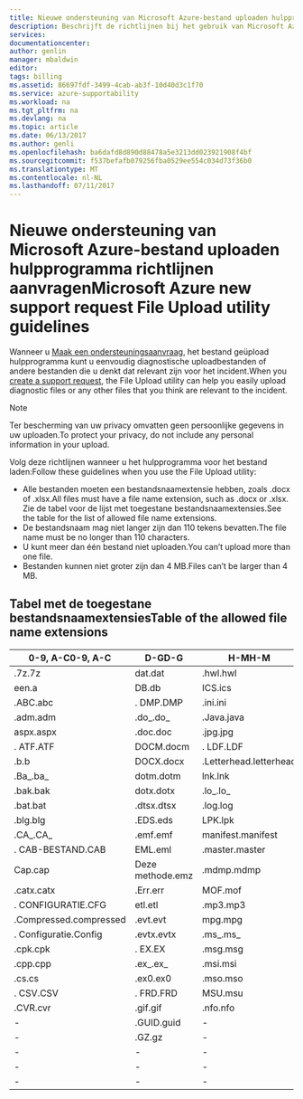 ```yaml
---
title: Nieuwe ondersteuning van Microsoft Azure-bestand uploaden hulpprogramma richtlijnen aanvragen | Microsoft Docs
description: Beschrijft de richtlijnen bij het gebruik van Microsoft Azure nieuw ondersteuningsverzoek hulpprogramma-bestand uploaden
services: 
documentationcenter: 
author: genlin
manager: mbaldwin
editor: 
tags: billing
ms.assetid: 86697fdf-3499-4cab-ab3f-10d40d3c1f70
ms.service: azure-supportability
ms.workload: na
ms.tgt_pltfrm: na
ms.devlang: na
ms.topic: article
ms.date: 06/13/2017
ms.author: genli
ms.openlocfilehash: ba6dafd8d890d88478a5e3213dd023921908f4bf
ms.sourcegitcommit: f537befafb079256fba0529ee554c034d73f36b0
ms.translationtype: MT
ms.contentlocale: nl-NL
ms.lasthandoff: 07/11/2017
---
```

# <a name="microsoft-azure-new-support-request-file-upload-utility-guidelines"></a><span data-ttu-id="5ae0a-103">Nieuwe ondersteuning van Microsoft Azure-bestand uploaden hulpprogramma richtlijnen aanvragen</span><span class="sxs-lookup"><span data-stu-id="5ae0a-103">Microsoft Azure new support request File Upload utility guidelines</span></span>
<span data-ttu-id="5ae0a-104">Wanneer u [Maak een ondersteuningsaanvraag](https://portal.azure.com/#create/Microsoft.Support), het bestand geüpload hulpprogramma kunt u eenvoudig diagnostische uploadbestanden of andere bestanden die u denkt dat relevant zijn voor het incident.</span><span class="sxs-lookup"><span data-stu-id="5ae0a-104">When you [create a support request](https://portal.azure.com/#create/Microsoft.Support), the File Upload utility can help you easily upload diagnostic files or any other files that you think are relevant to the incident.</span></span>  

> [!NOTE]
> <span data-ttu-id="5ae0a-105">Ter bescherming van uw privacy omvatten geen persoonlijke gegevens in uw uploaden.</span><span class="sxs-lookup"><span data-stu-id="5ae0a-105">To protect your privacy, do not include any personal information in your upload.</span></span>
>
>

<span data-ttu-id="5ae0a-106">Volg deze richtlijnen wanneer u het hulpprogramma voor het bestand laden:</span><span class="sxs-lookup"><span data-stu-id="5ae0a-106">Follow these guidelines when you use the File Upload utility:</span></span>

* <span data-ttu-id="5ae0a-107">Alle bestanden moeten een bestandsnaamextensie hebben, zoals .docx of .xlsx.</span><span class="sxs-lookup"><span data-stu-id="5ae0a-107">All files must have a file name extension, such as .docx or .xlsx.</span></span> <span data-ttu-id="5ae0a-108">Zie de tabel voor de lijst met toegestane bestandsnaamextensies.</span><span class="sxs-lookup"><span data-stu-id="5ae0a-108">See the table for the list of allowed file name extensions.</span></span>
* <span data-ttu-id="5ae0a-109">De bestandsnaam mag niet langer zijn dan 110 tekens bevatten.</span><span class="sxs-lookup"><span data-stu-id="5ae0a-109">The file name must be no longer than 110 characters.</span></span>
* <span data-ttu-id="5ae0a-110">U kunt meer dan één bestand niet uploaden.</span><span class="sxs-lookup"><span data-stu-id="5ae0a-110">You can’t upload more than one file.</span></span>
* <span data-ttu-id="5ae0a-111">Bestanden kunnen niet groter zijn dan 4 MB.</span><span class="sxs-lookup"><span data-stu-id="5ae0a-111">Files can’t be larger than 4 MB.</span></span>

## <a name="table-of-the-allowed-file-name-extensions"></a><span data-ttu-id="5ae0a-112">Tabel met de toegestane bestandsnaamextensies</span><span class="sxs-lookup"><span data-stu-id="5ae0a-112">Table of the allowed file name extensions</span></span>
| <span data-ttu-id="5ae0a-113">0-9, A-C</span><span class="sxs-lookup"><span data-stu-id="5ae0a-113">0-9, A-C</span></span>    | <span data-ttu-id="5ae0a-114">D-G</span><span class="sxs-lookup"><span data-stu-id="5ae0a-114">D-G</span></span>   | <span data-ttu-id="5ae0a-115">H-M</span><span class="sxs-lookup"><span data-stu-id="5ae0a-115">H-M</span></span>         | <span data-ttu-id="5ae0a-116">N-P</span><span class="sxs-lookup"><span data-stu-id="5ae0a-116">N-P</span></span>   | <span data-ttu-id="5ae0a-117">R-T</span><span class="sxs-lookup"><span data-stu-id="5ae0a-117">R-T</span></span>      | <span data-ttu-id="5ae0a-118">U-W</span><span class="sxs-lookup"><span data-stu-id="5ae0a-118">U-W</span></span>        | <span data-ttu-id="5ae0a-119">X-Z</span><span class="sxs-lookup"><span data-stu-id="5ae0a-119">X-Z</span></span>     |
|-------------|-------|-------------|-------|----------|------------|---------|
| <span data-ttu-id="5ae0a-120">.7z</span><span class="sxs-lookup"><span data-stu-id="5ae0a-120">.7z</span></span>         | <span data-ttu-id="5ae0a-121">dat</span><span class="sxs-lookup"><span data-stu-id="5ae0a-121">.dat</span></span>  | <span data-ttu-id="5ae0a-122">.hwl</span><span class="sxs-lookup"><span data-stu-id="5ae0a-122">.hwl</span></span>        | <span data-ttu-id="5ae0a-123">.odx</span><span class="sxs-lookup"><span data-stu-id="5ae0a-123">.odx</span></span>  | <span data-ttu-id="5ae0a-124">smokkelen</span><span class="sxs-lookup"><span data-stu-id="5ae0a-124">.rar</span></span>     | <span data-ttu-id="5ae0a-125">.tdb</span><span class="sxs-lookup"><span data-stu-id="5ae0a-125">.tdb</span></span>       | <span data-ttu-id="5ae0a-126">.xlam</span><span class="sxs-lookup"><span data-stu-id="5ae0a-126">.xlam</span></span>   |
| <span data-ttu-id="5ae0a-127">een</span><span class="sxs-lookup"><span data-stu-id="5ae0a-127">.a</span></span>          | <span data-ttu-id="5ae0a-128">DB</span><span class="sxs-lookup"><span data-stu-id="5ae0a-128">.db</span></span>   | <span data-ttu-id="5ae0a-129">ICS</span><span class="sxs-lookup"><span data-stu-id="5ae0a-129">.ics</span></span>        | <span data-ttu-id="5ae0a-130">.oft</span><span class="sxs-lookup"><span data-stu-id="5ae0a-130">.oft</span></span>  | <span data-ttu-id="5ae0a-131">.RDL</span><span class="sxs-lookup"><span data-stu-id="5ae0a-131">.rdl</span></span>     | <span data-ttu-id="5ae0a-132">.tdf</span><span class="sxs-lookup"><span data-stu-id="5ae0a-132">.tdf</span></span>       | <span data-ttu-id="5ae0a-133">.xlr</span><span class="sxs-lookup"><span data-stu-id="5ae0a-133">.xlr</span></span>    |
| <span data-ttu-id="5ae0a-134">.ABC</span><span class="sxs-lookup"><span data-stu-id="5ae0a-134">.abc</span></span>        | <span data-ttu-id="5ae0a-135">. DMP</span><span class="sxs-lookup"><span data-stu-id="5ae0a-135">.DMP</span></span>  | <span data-ttu-id="5ae0a-136">.ini</span><span class="sxs-lookup"><span data-stu-id="5ae0a-136">.ini</span></span>        | <span data-ttu-id="5ae0a-137">.oud</span><span class="sxs-lookup"><span data-stu-id="5ae0a-137">.old</span></span>  | <span data-ttu-id="5ae0a-138">.RDLC</span><span class="sxs-lookup"><span data-stu-id="5ae0a-138">.rdlc</span></span>    | <span data-ttu-id="5ae0a-139">.Text</span><span class="sxs-lookup"><span data-stu-id="5ae0a-139">.text</span></span>      | <span data-ttu-id="5ae0a-140">.xls</span><span class="sxs-lookup"><span data-stu-id="5ae0a-140">.xls</span></span>    |
| <span data-ttu-id="5ae0a-141">.adm</span><span class="sxs-lookup"><span data-stu-id="5ae0a-141">.adm</span></span>        | <span data-ttu-id="5ae0a-142">.do_</span><span class="sxs-lookup"><span data-stu-id="5ae0a-142">.do_</span></span>  | <span data-ttu-id="5ae0a-143">.Java</span><span class="sxs-lookup"><span data-stu-id="5ae0a-143">.java</span></span>       | <span data-ttu-id="5ae0a-144">One</span><span class="sxs-lookup"><span data-stu-id="5ae0a-144">.one</span></span>  | <span data-ttu-id="5ae0a-145">.re_</span><span class="sxs-lookup"><span data-stu-id="5ae0a-145">.re_</span></span>     | <span data-ttu-id="5ae0a-146">.thmx</span><span class="sxs-lookup"><span data-stu-id="5ae0a-146">.thmx</span></span>      | <span data-ttu-id="5ae0a-147">.xlsb</span><span class="sxs-lookup"><span data-stu-id="5ae0a-147">.xlsb</span></span>   |
| <span data-ttu-id="5ae0a-148">aspx</span><span class="sxs-lookup"><span data-stu-id="5ae0a-148">.aspx</span></span>       | <span data-ttu-id="5ae0a-149">.doc</span><span class="sxs-lookup"><span data-stu-id="5ae0a-149">.doc</span></span>  | <span data-ttu-id="5ae0a-150">.jpg</span><span class="sxs-lookup"><span data-stu-id="5ae0a-150">.jpg</span></span>        | <span data-ttu-id="5ae0a-151">OSD</span><span class="sxs-lookup"><span data-stu-id="5ae0a-151">.osd</span></span>  | <span data-ttu-id="5ae0a-152">REG</span><span class="sxs-lookup"><span data-stu-id="5ae0a-152">.reg</span></span>     | <span data-ttu-id="5ae0a-153">.TIF</span><span class="sxs-lookup"><span data-stu-id="5ae0a-153">.tif</span></span>       | <span data-ttu-id="5ae0a-154">xlsm</span><span class="sxs-lookup"><span data-stu-id="5ae0a-154">.xlsm</span></span>   |
| <span data-ttu-id="5ae0a-155">. ATF</span><span class="sxs-lookup"><span data-stu-id="5ae0a-155">.ATF</span></span>        | <span data-ttu-id="5ae0a-156">DOCM</span><span class="sxs-lookup"><span data-stu-id="5ae0a-156">.docm</span></span> | <span data-ttu-id="5ae0a-157">. LDF</span><span class="sxs-lookup"><span data-stu-id="5ae0a-157">.LDF</span></span>        | <span data-ttu-id="5ae0a-158">. OUT</span><span class="sxs-lookup"><span data-stu-id="5ae0a-158">.OUT</span></span>  | <span data-ttu-id="5ae0a-159">.Verwijder</span><span class="sxs-lookup"><span data-stu-id="5ae0a-159">.remove</span></span>  | <span data-ttu-id="5ae0a-160">.trc</span><span class="sxs-lookup"><span data-stu-id="5ae0a-160">.trc</span></span>       | <span data-ttu-id="5ae0a-161">.xlsx</span><span class="sxs-lookup"><span data-stu-id="5ae0a-161">.xlsx</span></span>   |
| <span data-ttu-id="5ae0a-162">.b</span><span class="sxs-lookup"><span data-stu-id="5ae0a-162">.b</span></span>          | <span data-ttu-id="5ae0a-163">DOCX</span><span class="sxs-lookup"><span data-stu-id="5ae0a-163">.docx</span></span> | <span data-ttu-id="5ae0a-164">.Letterhead</span><span class="sxs-lookup"><span data-stu-id="5ae0a-164">.letterhead</span></span> | <span data-ttu-id="5ae0a-165">.P1</span><span class="sxs-lookup"><span data-stu-id="5ae0a-165">.p1</span></span>   | <span data-ttu-id="5ae0a-166">.ren</span><span class="sxs-lookup"><span data-stu-id="5ae0a-166">.ren</span></span>     | <span data-ttu-id="5ae0a-167">. TTD</span><span class="sxs-lookup"><span data-stu-id="5ae0a-167">.TTD</span></span>       | <span data-ttu-id="5ae0a-168">.xlt</span><span class="sxs-lookup"><span data-stu-id="5ae0a-168">.xlt</span></span>    |
| <span data-ttu-id="5ae0a-169">.Ba_</span><span class="sxs-lookup"><span data-stu-id="5ae0a-169">.ba_</span></span>        | <span data-ttu-id="5ae0a-170">dotm</span><span class="sxs-lookup"><span data-stu-id="5ae0a-170">.dotm</span></span> | <span data-ttu-id="5ae0a-171">lnk</span><span class="sxs-lookup"><span data-stu-id="5ae0a-171">.lnk</span></span>        | <span data-ttu-id="5ae0a-172">.pcap</span><span class="sxs-lookup"><span data-stu-id="5ae0a-172">.pcap</span></span> | <span data-ttu-id="5ae0a-173">.Rename</span><span class="sxs-lookup"><span data-stu-id="5ae0a-173">.rename</span></span>  | <span data-ttu-id="5ae0a-174">.tx_</span><span class="sxs-lookup"><span data-stu-id="5ae0a-174">.tx_</span></span>       | <span data-ttu-id="5ae0a-175">werkmap</span><span class="sxs-lookup"><span data-stu-id="5ae0a-175">.xltx</span></span>   |
| <span data-ttu-id="5ae0a-176">.bak</span><span class="sxs-lookup"><span data-stu-id="5ae0a-176">.bak</span></span>        | <span data-ttu-id="5ae0a-177">dotx</span><span class="sxs-lookup"><span data-stu-id="5ae0a-177">.dotx</span></span> | <span data-ttu-id="5ae0a-178">.lo_</span><span class="sxs-lookup"><span data-stu-id="5ae0a-178">.lo_</span></span>        | <span data-ttu-id="5ae0a-179">.pdb</span><span class="sxs-lookup"><span data-stu-id="5ae0a-179">.pdb</span></span>  | <span data-ttu-id="5ae0a-180">.RFT</span><span class="sxs-lookup"><span data-stu-id="5ae0a-180">.rft</span></span>     | <span data-ttu-id="5ae0a-181">.txt</span><span class="sxs-lookup"><span data-stu-id="5ae0a-181">.txt</span></span>       | <span data-ttu-id="5ae0a-182">.XML</span><span class="sxs-lookup"><span data-stu-id="5ae0a-182">.xml</span></span>    |
| <span data-ttu-id="5ae0a-183">.bat</span><span class="sxs-lookup"><span data-stu-id="5ae0a-183">.bat</span></span>        | <span data-ttu-id="5ae0a-184">.dtsx</span><span class="sxs-lookup"><span data-stu-id="5ae0a-184">.dtsx</span></span> | <span data-ttu-id="5ae0a-185">.log</span><span class="sxs-lookup"><span data-stu-id="5ae0a-185">.log</span></span>        | <span data-ttu-id="5ae0a-186">PDF</span><span class="sxs-lookup"><span data-stu-id="5ae0a-186">.pdf</span></span>  | <span data-ttu-id="5ae0a-187">.rpt</span><span class="sxs-lookup"><span data-stu-id="5ae0a-187">.rpt</span></span>     | <span data-ttu-id="5ae0a-188">.uccapilog</span><span class="sxs-lookup"><span data-stu-id="5ae0a-188">.uccapilog</span></span> | <span data-ttu-id="5ae0a-189">.XMLA</span><span class="sxs-lookup"><span data-stu-id="5ae0a-189">.xmla</span></span>   |
| <span data-ttu-id="5ae0a-190">.blg</span><span class="sxs-lookup"><span data-stu-id="5ae0a-190">.blg</span></span>        | <span data-ttu-id="5ae0a-191">.EDS</span><span class="sxs-lookup"><span data-stu-id="5ae0a-191">.eds</span></span>  | <span data-ttu-id="5ae0a-192">LPK</span><span class="sxs-lookup"><span data-stu-id="5ae0a-192">.lpk</span></span>        | <span data-ttu-id="5ae0a-193">.piz</span><span class="sxs-lookup"><span data-stu-id="5ae0a-193">.piz</span></span>  | <span data-ttu-id="5ae0a-194">.RTE</span><span class="sxs-lookup"><span data-stu-id="5ae0a-194">.rte</span></span>     | <span data-ttu-id="5ae0a-195">.uccplog</span><span class="sxs-lookup"><span data-stu-id="5ae0a-195">.uccplog</span></span>   | <span data-ttu-id="5ae0a-196">XPS</span><span class="sxs-lookup"><span data-stu-id="5ae0a-196">.xps</span></span>    |
| <span data-ttu-id="5ae0a-197">.CA_</span><span class="sxs-lookup"><span data-stu-id="5ae0a-197">.CA_</span></span>        | <span data-ttu-id="5ae0a-198">.emf</span><span class="sxs-lookup"><span data-stu-id="5ae0a-198">.emf</span></span>  | <span data-ttu-id="5ae0a-199">manifest</span><span class="sxs-lookup"><span data-stu-id="5ae0a-199">.manifest</span></span>   | <span data-ttu-id="5ae0a-200">.pmls</span><span class="sxs-lookup"><span data-stu-id="5ae0a-200">.pmls</span></span> | <span data-ttu-id="5ae0a-201">RTF</span><span class="sxs-lookup"><span data-stu-id="5ae0a-201">.rtf</span></span>     | <span data-ttu-id="5ae0a-202">gegevensverbindingsbestand</span><span class="sxs-lookup"><span data-stu-id="5ae0a-202">.udcx</span></span>      | <span data-ttu-id="5ae0a-203">.xsd</span><span class="sxs-lookup"><span data-stu-id="5ae0a-203">.xsd</span></span>    |
| <span data-ttu-id="5ae0a-204">. CAB-BESTAND</span><span class="sxs-lookup"><span data-stu-id="5ae0a-204">.CAB</span></span>        | <span data-ttu-id="5ae0a-205">EML</span><span class="sxs-lookup"><span data-stu-id="5ae0a-205">.eml</span></span>  | <span data-ttu-id="5ae0a-206">.master</span><span class="sxs-lookup"><span data-stu-id="5ae0a-206">.master</span></span>     | <span data-ttu-id="5ae0a-207">PNG</span><span class="sxs-lookup"><span data-stu-id="5ae0a-207">.png</span></span>  | <span data-ttu-id="5ae0a-208">.Run</span><span class="sxs-lookup"><span data-stu-id="5ae0a-208">.run</span></span>     | <span data-ttu-id="5ae0a-209">.vb_</span><span class="sxs-lookup"><span data-stu-id="5ae0a-209">.vb_</span></span>       | <span data-ttu-id="5ae0a-210">XSN</span><span class="sxs-lookup"><span data-stu-id="5ae0a-210">.xsn</span></span>    |
| <span data-ttu-id="5ae0a-211">Cap</span><span class="sxs-lookup"><span data-stu-id="5ae0a-211">.cap</span></span>        | <span data-ttu-id="5ae0a-212">Deze methode</span><span class="sxs-lookup"><span data-stu-id="5ae0a-212">.emz</span></span>  | <span data-ttu-id="5ae0a-213">.mdmp</span><span class="sxs-lookup"><span data-stu-id="5ae0a-213">.mdmp</span></span>       | <span data-ttu-id="5ae0a-214">potx</span><span class="sxs-lookup"><span data-stu-id="5ae0a-214">.potx</span></span> | <span data-ttu-id="5ae0a-215">.saz</span><span class="sxs-lookup"><span data-stu-id="5ae0a-215">.saz</span></span>     | <span data-ttu-id="5ae0a-216">.vbs_</span><span class="sxs-lookup"><span data-stu-id="5ae0a-216">.vbs_</span></span>      | <span data-ttu-id="5ae0a-217">.xxx</span><span class="sxs-lookup"><span data-stu-id="5ae0a-217">.xxx</span></span>    |
| <span data-ttu-id="5ae0a-218">.catx</span><span class="sxs-lookup"><span data-stu-id="5ae0a-218">.catx</span></span>       | <span data-ttu-id="5ae0a-219">.Err</span><span class="sxs-lookup"><span data-stu-id="5ae0a-219">.err</span></span>  | <span data-ttu-id="5ae0a-220">MOF</span><span class="sxs-lookup"><span data-stu-id="5ae0a-220">.mof</span></span>        | <span data-ttu-id="5ae0a-221">ppt</span><span class="sxs-lookup"><span data-stu-id="5ae0a-221">.ppt</span></span>  | <span data-ttu-id="5ae0a-222">.SQL</span><span class="sxs-lookup"><span data-stu-id="5ae0a-222">.sql</span></span>     | <span data-ttu-id="5ae0a-223">VCF</span><span class="sxs-lookup"><span data-stu-id="5ae0a-223">.vcf</span></span>       | <span data-ttu-id="5ae0a-224">.z_</span><span class="sxs-lookup"><span data-stu-id="5ae0a-224">.z_</span></span>     |
| <span data-ttu-id="5ae0a-225">. CONFIGURATIE</span><span class="sxs-lookup"><span data-stu-id="5ae0a-225">.CFG</span></span>        | <span data-ttu-id="5ae0a-226">etl</span><span class="sxs-lookup"><span data-stu-id="5ae0a-226">.etl</span></span>  | <span data-ttu-id="5ae0a-227">.mp3</span><span class="sxs-lookup"><span data-stu-id="5ae0a-227">.mp3</span></span>        | <span data-ttu-id="5ae0a-228">pptm</span><span class="sxs-lookup"><span data-stu-id="5ae0a-228">.pptm</span></span> | <span data-ttu-id="5ae0a-229">.sqlplan</span><span class="sxs-lookup"><span data-stu-id="5ae0a-229">.sqlplan</span></span> | <span data-ttu-id="5ae0a-230">.vsd</span><span class="sxs-lookup"><span data-stu-id="5ae0a-230">.vsd</span></span>       | <span data-ttu-id="5ae0a-231">.z01</span><span class="sxs-lookup"><span data-stu-id="5ae0a-231">.z01</span></span>    |
| <span data-ttu-id="5ae0a-232">.Compressed</span><span class="sxs-lookup"><span data-stu-id="5ae0a-232">.compressed</span></span> | <span data-ttu-id="5ae0a-233">.evt</span><span class="sxs-lookup"><span data-stu-id="5ae0a-233">.evt</span></span>  | <span data-ttu-id="5ae0a-234">mpg</span><span class="sxs-lookup"><span data-stu-id="5ae0a-234">.mpg</span></span>        | <span data-ttu-id="5ae0a-235">PPTX</span><span class="sxs-lookup"><span data-stu-id="5ae0a-235">.pptx</span></span> | <span data-ttu-id="5ae0a-236">STP</span><span class="sxs-lookup"><span data-stu-id="5ae0a-236">.stp</span></span>     | <span data-ttu-id="5ae0a-237">.wdb</span><span class="sxs-lookup"><span data-stu-id="5ae0a-237">.wdb</span></span>       | <span data-ttu-id="5ae0a-238">.z02</span><span class="sxs-lookup"><span data-stu-id="5ae0a-238">.z02</span></span>    |
| <span data-ttu-id="5ae0a-239">. Configuratie</span><span class="sxs-lookup"><span data-stu-id="5ae0a-239">.Config</span></span>     | <span data-ttu-id="5ae0a-240">.evtx</span><span class="sxs-lookup"><span data-stu-id="5ae0a-240">.evtx</span></span> | <span data-ttu-id="5ae0a-241">.ms_</span><span class="sxs-lookup"><span data-stu-id="5ae0a-241">.ms_</span></span>        | <span data-ttu-id="5ae0a-242">prn</span><span class="sxs-lookup"><span data-stu-id="5ae0a-242">.prn</span></span>  | <span data-ttu-id="5ae0a-243">.svclog</span><span class="sxs-lookup"><span data-stu-id="5ae0a-243">.svclog</span></span>  | <span data-ttu-id="5ae0a-244">.wks</span><span class="sxs-lookup"><span data-stu-id="5ae0a-244">.wks</span></span>       | <span data-ttu-id="5ae0a-245">.Zi</span><span class="sxs-lookup"><span data-stu-id="5ae0a-245">.zi</span></span>     |
| <span data-ttu-id="5ae0a-246">.cpk</span><span class="sxs-lookup"><span data-stu-id="5ae0a-246">.cpk</span></span>        | <span data-ttu-id="5ae0a-247">. EX</span><span class="sxs-lookup"><span data-stu-id="5ae0a-247">.EX</span></span>   | <span data-ttu-id="5ae0a-248">.msg</span><span class="sxs-lookup"><span data-stu-id="5ae0a-248">.msg</span></span>        | <span data-ttu-id="5ae0a-249">.psf</span><span class="sxs-lookup"><span data-stu-id="5ae0a-249">.psf</span></span>  |   -       | <span data-ttu-id="5ae0a-250">.wma</span><span class="sxs-lookup"><span data-stu-id="5ae0a-250">.wma</span></span>       | <span data-ttu-id="5ae0a-251">.zi_</span><span class="sxs-lookup"><span data-stu-id="5ae0a-251">.zi_</span></span>    |
| <span data-ttu-id="5ae0a-252">.cpp</span><span class="sxs-lookup"><span data-stu-id="5ae0a-252">.cpp</span></span>        | <span data-ttu-id="5ae0a-253">.ex_</span><span class="sxs-lookup"><span data-stu-id="5ae0a-253">.ex_</span></span>  | <span data-ttu-id="5ae0a-254">.msi</span><span class="sxs-lookup"><span data-stu-id="5ae0a-254">.msi</span></span>        | <span data-ttu-id="5ae0a-255">PST</span><span class="sxs-lookup"><span data-stu-id="5ae0a-255">.pst</span></span>  |  -        | <span data-ttu-id="5ae0a-256">WMV</span><span class="sxs-lookup"><span data-stu-id="5ae0a-256">.wmv</span></span>       | <span data-ttu-id="5ae0a-257">.zip</span><span class="sxs-lookup"><span data-stu-id="5ae0a-257">.zip</span></span>    |
| <span data-ttu-id="5ae0a-258">.cs</span><span class="sxs-lookup"><span data-stu-id="5ae0a-258">.cs</span></span>         | <span data-ttu-id="5ae0a-259">.ex0</span><span class="sxs-lookup"><span data-stu-id="5ae0a-259">.ex0</span></span>  | <span data-ttu-id="5ae0a-260">.mso</span><span class="sxs-lookup"><span data-stu-id="5ae0a-260">.mso</span></span>        | <span data-ttu-id="5ae0a-261">.pub</span><span class="sxs-lookup"><span data-stu-id="5ae0a-261">.pub</span></span>  | -         | <span data-ttu-id="5ae0a-262">.wmz</span><span class="sxs-lookup"><span data-stu-id="5ae0a-262">.wmz</span></span>       | <span data-ttu-id="5ae0a-263">.zip_</span><span class="sxs-lookup"><span data-stu-id="5ae0a-263">.zip_</span></span>   |
| <span data-ttu-id="5ae0a-264">. CSV</span><span class="sxs-lookup"><span data-stu-id="5ae0a-264">.CSV</span></span>        | <span data-ttu-id="5ae0a-265">. FRD</span><span class="sxs-lookup"><span data-stu-id="5ae0a-265">.FRD</span></span>  | <span data-ttu-id="5ae0a-266">MSU</span><span class="sxs-lookup"><span data-stu-id="5ae0a-266">.msu</span></span>        | -      |-          | <span data-ttu-id="5ae0a-267">WPS</span><span class="sxs-lookup"><span data-stu-id="5ae0a-267">.wps</span></span>       | <span data-ttu-id="5ae0a-268">.zipp</span><span class="sxs-lookup"><span data-stu-id="5ae0a-268">.zipp</span></span>   |
| <span data-ttu-id="5ae0a-269">.CVR</span><span class="sxs-lookup"><span data-stu-id="5ae0a-269">.cvr</span></span>        | <span data-ttu-id="5ae0a-270">.gif</span><span class="sxs-lookup"><span data-stu-id="5ae0a-270">.gif</span></span>  | <span data-ttu-id="5ae0a-271">.nfo</span><span class="sxs-lookup"><span data-stu-id="5ae0a-271">.nfo</span></span>        | -      |-          | <span data-ttu-id="5ae0a-272">sjabloonbestand</span><span class="sxs-lookup"><span data-stu-id="5ae0a-272">.wpt</span></span>       | <span data-ttu-id="5ae0a-273">.Zipped</span><span class="sxs-lookup"><span data-stu-id="5ae0a-273">.zipped</span></span> |
| -            | <span data-ttu-id="5ae0a-274">.GUID</span><span class="sxs-lookup"><span data-stu-id="5ae0a-274">.guid</span></span> | -            | -      | -         | <span data-ttu-id="5ae0a-275">.WSDL</span><span class="sxs-lookup"><span data-stu-id="5ae0a-275">.wsdl</span></span>      | <span data-ttu-id="5ae0a-276">.zippy</span><span class="sxs-lookup"><span data-stu-id="5ae0a-276">.zippy</span></span>  |
| -            | <span data-ttu-id="5ae0a-277">.GZ</span><span class="sxs-lookup"><span data-stu-id="5ae0a-277">.gz</span></span>   | -            | -      | -         | <span data-ttu-id="5ae0a-278">WSP</span><span class="sxs-lookup"><span data-stu-id="5ae0a-278">.wsp</span></span>       | <span data-ttu-id="5ae0a-279">.zipx</span><span class="sxs-lookup"><span data-stu-id="5ae0a-279">.zipx</span></span>   |
| -            | -      | -            | -      | -         | <span data-ttu-id="5ae0a-280">.wtl</span><span class="sxs-lookup"><span data-stu-id="5ae0a-280">.wtl</span></span>       | <span data-ttu-id="5ae0a-281">.zit</span><span class="sxs-lookup"><span data-stu-id="5ae0a-281">.zit</span></span>    |
| -            | -      | -            | -      | -         |     -       | <span data-ttu-id="5ae0a-282">.Zix</span><span class="sxs-lookup"><span data-stu-id="5ae0a-282">.zix</span></span>    |
| -            | -      | -            | -      | -         |  -          | <span data-ttu-id="5ae0a-283">.zzz</span><span class="sxs-lookup"><span data-stu-id="5ae0a-283">.zzz</span></span>    |
